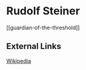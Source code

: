 # Rudolf Steiner

[[guardian-of-the-threshold]]

## External Links
[Wikipedia](https://en.wikipedia.org/wiki/Rudolf-Steiner)